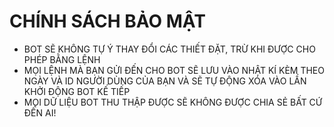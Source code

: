 # CHÍNH SÁCH BẢO MẬT

- BOT SẼ KHÔNG TỰ Ý THAY ĐỔI CÁC THIẾT ĐẶT, TRỪ KHI ĐƯỢC CHO PHÉP BẰNG LỆNH
- MỌI LỆNH MÀ BẠN GỬI ĐẾN CHO BOT SẼ LƯU VÀO NHẬT KÍ KÈM THEO NGÀY VÀ ID NGƯỜI DÙNG CỦA BẠN VÀ SẼ TỰ ĐỘNG XÓA VÀO LẦN KHỞI ĐỘNG BOT KẾ TIẾP
- MỌI DỮ LIỆU BOT THU THẬP ĐƯỢC SẼ KHÔNG ĐƯỢC CHIA SẺ BẤT CỨ ĐẾN AI!